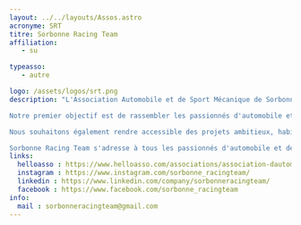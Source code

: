 ```yaml
---
layout: ../../layouts/Assos.astro
acronyme: SRT
titre: Sorbonne Racing Team
affiliation: 
   - su

typeasso: 
   - autre

logo: /assets/logos/srt.png
description: "L'Association Automobile et de Sport Mécanique de Sorbonne Université (nom d'usage : Sorbonne Racing Team) a vu le jour de la passion partagée entre des individus animés par l'amour des véhicules et le frisson du sport mécanique. L'idée initiale a émergé de la volonté de créer un espace où les passionnés d'automobile pourraient se réunir, échanger et concrétiser leur intérêt commun pour le monde de la mécanique et de la compétition.  

Notre premier objectif est de rassembler les passionnés d'automobile et du sport mécanique autour d'événements et de projets variés. Au cœur de cette mission se trouve le désir d'offrir à ses adhérents une expérience unique, mêlant convivialité, épanouissement personnel et développement technique et théorique.  

Nous souhaitons également rendre accessible des projets ambitieux, habituellement réservés aux écoles privées, dans le cadre universitaire. Parmi ces projets, la participation à des compétitions renommées, comme la Formula Student, représente une ambition majeure. Cette compétition internationale, réunissant des centaines d'écoles, offre une opportunité exceptionnelle aux membres de l'association de mettre en pratique leurs connaissances dans un contexte compétitif. Une autre grande orientation de l'association est d'initier les participants au métier d'ingénieur, en favorisant le développement de compétences techniques et professionnelles.  

Sorbonne Racing Team s'adresse à tous les passionnés d'automobile et de sport mécanique, qu'ils soient étudiants, amateurs ou professionnels. Les activités de l'association sont conçues pour répondre aux intérêts variés de ses membres, qu'ils soient novices ou experts dans le domaine."
links:
  helloasso : https://www.helloasso.com/associations/association-dautomobile-et-de-sport-mecanique-de-sorbonne-universite/adhesions/adhesions-2024-2025
  instagram : https://www.instagram.com/sorbonne_racingteam/
  linkedin : https://www.linkedin.com/company/sorbonneracingteam/
  facebook : https://www.facebook.com/sorbonne_racingteam
info:
  mail : sorbonneracingteam@gmail.com
---
```

